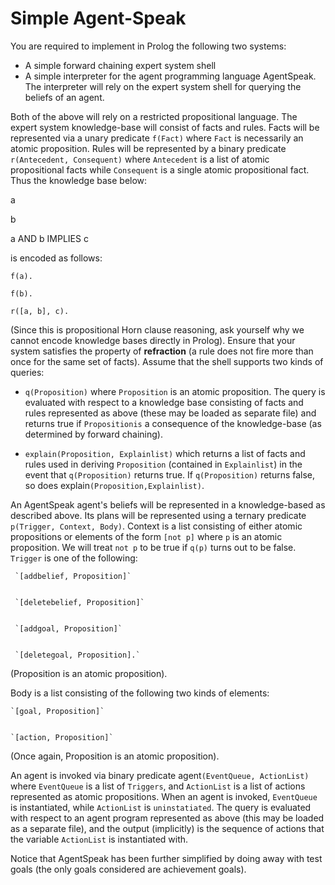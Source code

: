 Simple Agent-Speak
=========================================

You are required to implement in Prolog the following two systems:
   + A simple forward chaining expert system shell
   + A simple interpreter for the agent programming language AgentSpeak. The interpreter will rely on the           expert system shell for querying the beliefs of an agent.
 
Both of the above will rely on a restricted propositional language. The expert system knowledge-base will consist of facts and rules. Facts will be represented via a unary predicate `f(Fact)` where `Fact` is necessarily an atomic proposition. Rules will be represented by a binary predicate `r(Antecedent, Consequent)` where `Antecedent` is a list of atomic propositional facts while `Consequent` is a single atomic propositional fact. Thus the knowledge base below: 


a


b


a AND b IMPLIES c


is encoded as follows: 


`f(a).`


`f(b).`


`r([a, b], c). `


(Since this is propositional Horn clause reasoning, ask yourself why we cannot encode knowledge bases directly in Prolog). Ensure that your system satisfies the property of **refraction** (a rule does not fire more than once for the same set of facts). Assume that the shell supports two kinds of queries:


   + `q(Proposition)` where `Proposition` is an atomic proposition. The query is evaluated with respect to a      knowledge base consisting of facts and rules represented as above (these may be loaded as separate file)       and returns true if `Propositionis` a consequence of the knowledge-base (as determined by forward              chaining).
    
    
   + `explain(Proposition, Explainlist)` which returns a list of facts and rules used in deriving                 `Proposition` (contained in `Explainlist`) in the event that `q(Proposition)` returns true. If                `q(Proposition)` returns false, so does explain`(Proposition,Explainlist)`.


An AgentSpeak agent's beliefs will be represented in a knowledge-based as described above. Its plans will be represented using a ternary predicate `p(Trigger, Context, Body)`. Context is a list consisting of either atomic propositions or elements of the form `[not p]` where `p` is an atomic proposition. We will treat `not p` to be true if `q(p)` turns out to be false. `Trigger` is one of the following:


     `[addbelief, Proposition]`
    
    
     `[deletebelief, Proposition]`
    
    
     `[addgoal, Proposition]`
    
    
     `[deletegoal, Proposition].`
    
    
(Proposition is an atomic proposition).    


Body is a list consisting of the following two kinds of elements:


    `[goal, Proposition]`
    
    
    `[action, Proposition]`
    
    
(Once again, Proposition is an atomic proposition).    


An agent is invoked via binary predicate agent`(EventQueue, ActionList)` where `EventQueue` is a list of `Triggers`, and `ActionList` is a list of actions represented as atomic propositions. When an agent is invoked, `EventQueue` is instantiated, while `ActionList` is `uninstatiated`. The query is evaluated with respect to an agent program represented as above (this may be loaded as a separate file), and the output (implicitly) is the sequence of actions that the variable `ActionList` is instantiated with. 


Notice that AgentSpeak has been further simplified by doing away with test goals (the only goals considered are achievement goals).
